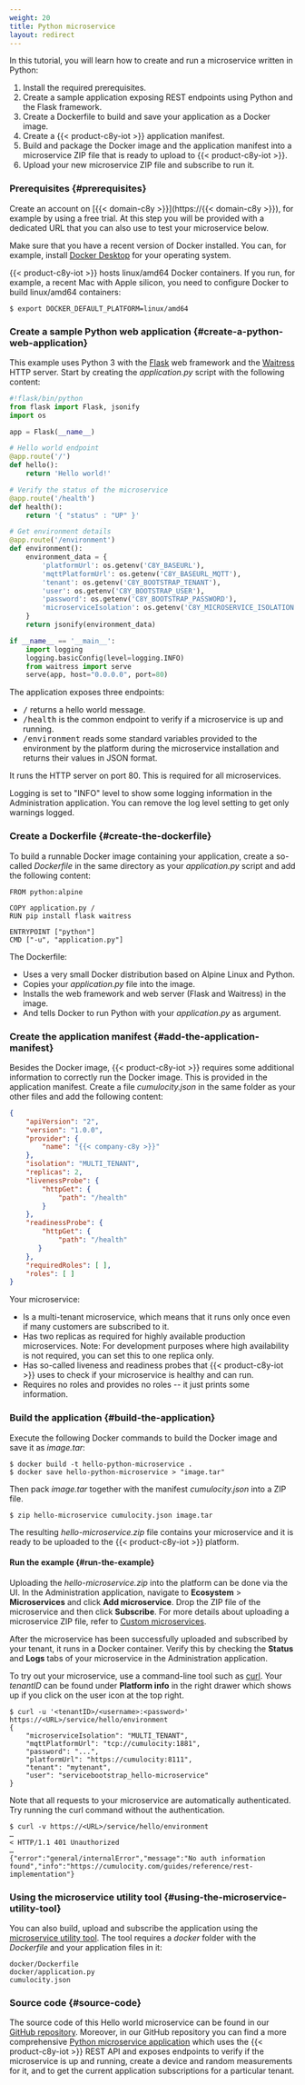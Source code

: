 ```yaml
---
weight: 20
title: Python microservice
layout: redirect
---
```


In this tutorial, you will learn how to create and run a microservice written in Python:

1. Install the required prerequisites.
2. Create a sample application exposing REST endpoints using Python and the Flask framework.
3. Create a Dockerfile to build and save your application as a Docker image.
4. Create a {{< product-c8y-iot >}} application manifest.
5. Build and package the Docker image and the application manifest into a microservice ZIP file that is ready to upload to {{< product-c8y-iot >}}.
6. Upload your new microservice ZIP file and subscribe to run it.

### Prerequisites {#prerequisites}

Create an account on [{{< domain-c8y >}}](https://{{< domain-c8y >}}), for example by using a free trial. At this step you will be provided with a dedicated URL that you can also use to test your microservice below.

Make sure that you have a recent version of Docker installed. You can, for example, install [Docker Desktop](https://www.docker.com/products/docker-desktop/) for your operating system.

{{< product-c8y-iot >}} hosts linux/amd64 Docker containers. If you run, for example, a recent Mac with Apple silicon, you need to configure Docker to build linux/amd64 containers:

```shell
$ export DOCKER_DEFAULT_PLATFORM=linux/amd64
```

### Create a sample Python web application {#create-a-python-web-application}

This example uses Python 3 with the [Flask](https://flask.palletsprojects.com/) web framework and the [Waitress](https://docs.pylonsproject.org/projects/waitress/en/latest/) HTTP server. Start by creating the _application.py_ script with the following content:

```python
#!flask/bin/python
from flask import Flask, jsonify
import os

app = Flask(__name__)

# Hello world endpoint
@app.route('/')
def hello():
    return 'Hello world!'

# Verify the status of the microservice
@app.route('/health')
def health():
    return '{ "status" : "UP" }'

# Get environment details
@app.route('/environment')
def environment():
    environment_data = {
        'platformUrl': os.getenv('C8Y_BASEURL'),
        'mqttPlatformUrl': os.getenv('C8Y_BASEURL_MQTT'),
        'tenant': os.getenv('C8Y_BOOTSTRAP_TENANT'),
        'user': os.getenv('C8Y_BOOTSTRAP_USER'),
        'password': os.getenv('C8Y_BOOTSTRAP_PASSWORD'),
        'microserviceIsolation': os.getenv('C8Y_MICROSERVICE_ISOLATION')
    }
    return jsonify(environment_data)

if __name__ == '__main__':
    import logging
    logging.basicConfig(level=logging.INFO)
    from waitress import serve
    serve(app, host="0.0.0.0", port=80)
```

The application exposes three endpoints:

- <kbd>/</kbd> returns a hello world message.
- <kbd>/health</kbd> is the common endpoint to verify if a microservice is up and running.
- <kbd>/environment</kbd> reads some standard variables provided to the environment by the platform during the microservice installation and returns their values in JSON format.

It runs the HTTP server on port 80. This is required for all microservices.

Logging is set to "INFO" level to show some logging information in the Administration application. You can remove the log level setting to get only warnings logged.

### Create a Dockerfile {#create-the-dockerfile}

To build a runnable Docker image containing your application, create a so-called _Dockerfile_ in the same directory as your  _application.py_ script and add the following content:

```
FROM python:alpine

COPY application.py /
RUN pip install flask waitress

ENTRYPOINT ["python"]
CMD ["-u", "application.py"]
```

The Dockerfile:

* Uses a very small Docker distribution based on Alpine Linux and Python.
* Copies your _application.py_ file into the image.
* Installs the web framework and web server (Flask and Waitress) in the image.
* And tells Docker to run Python with your _application.py_ as argument.

### Create the application manifest {#add-the-application-manifest}

Besides the Docker image, {{< product-c8y-iot >}} requires some additional information to correctly run the Docker image. This is provided in the application manifest. Create a file _cumulocity.json_ in the same folder as your other files and add the following content:

```json
{
    "apiVersion": "2",
    "version": "1.0.0",
    "provider": {
        "name": "{{< company-c8y >}}"
    },
    "isolation": "MULTI_TENANT",
    "replicas": 2,
    "livenessProbe": {
        "httpGet": {
            "path": "/health"
        }
    },
    "readinessProbe": {
        "httpGet": {
            "path": "/health"
       }
    },
    "requiredRoles": [ ],
    "roles": [ ]
}
```

Your microservice:

* Is a multi-tenant microservice, which means that it runs only once even if many customers are subscribed to it.
* Has two replicas as required for highly available production microservices. Note: For development purposes where high availability is not required, you can set this to one replica only.
* Has so-called liveness and readiness probes that {{< product-c8y-iot >}} uses to check if your microservice is healthy and can run.
* Requires no roles and provides no roles -- it just prints some information.

### Build the application {#build-the-application}

Execute the following Docker commands to build the Docker image and save it as _image.tar_:

```shell
$ docker build -t hello-python-microservice .
$ docker save hello-python-microservice > "image.tar"
```

Then pack _image.tar_ together with the manifest _cumulocity.json_ into a ZIP file.

```shell
$ zip hello-microservice cumulocity.json image.tar
```

The resulting _hello-microservice.zip_ file contains your microservice and it is ready to be uploaded to the {{< product-c8y-iot >}} platform.

#### Run the example {#run-the-example}

Uploading the _hello-microservice.zip_ into the platform can be done via the UI. In the Administration application, navigate to **Ecosystem** > **Microservices** and click **Add microservice**. Drop the ZIP file of the microservice and then click **Subscribe**. For more details about uploading a microservice ZIP file, refer to [Custom microservices](/standard-tenant/ecosystem/#custom-microservices).

After the microservice has been successfully uploaded and subscribed by your tenant, it runs in a Docker container. Verify this by checking the **Status** and **Logs** tabs of your microservice in the Administration application.

To try out your microservice, use a command-line tool such as [curl](https://curl.se/). Your _tenantID_ can be found under **Platform info** in the right drawer which shows up if you click on the user icon <i class="dlt-c8y-icon-supplier text-muted icon-20"></i> at the top right.

```shell
$ curl -u '<tenantID>/<username>:<password>' https://<URL>/service/hello/environment
{
    "microserviceIsolation": "MULTI_TENANT",
    "mqttPlatformUrl": "tcp://cumulocity:1881",
    "password": "...",
    "platformUrl": "https://cumulocity:8111",
    "tenant": "mytenant",
    "user": "servicebootstrap_hello-microservice"
}
```

Note that all requests to your microservice are automatically authenticated. Try running the curl command without the authentication.

```
$ curl -v https://<URL>/service/hello/environment
…
< HTTP/1.1 401 Unauthorized
…
{"error":"general/internalError","message":"No auth information found","info":"https://cumulocity.com/guides/reference/rest-implementation"}
```


### Using the microservice utility tool {#using-the-microservice-utility-tool}

You can also build, upload and subscribe the application using the [microservice utility tool](/microservice-sdk/general-aspects/#microservice-utility-tool). The tool requires a _docker_ folder with the _Dockerfile_ and your application files in it:

```
docker/Dockerfile
docker/application.py
cumulocity.json
```

### Source code {#source-code}

The source code of this Hello world microservice can be found in our [GitHub repository](https://github.com/SoftwareAG/c8y_microservice-python). Moreover, in our GitHub repository you can find a more comprehensive [Python microservice application](https://github.com/SoftwareAG/cumulocity-examples/tree/develop/microservices/sample-python-microservice) which uses the {{< product-c8y-iot >}} REST API and exposes endpoints to verify if the microservice is up and running, create a device and random measurements for it, and to get the current application subscriptions for a particular tenant.
